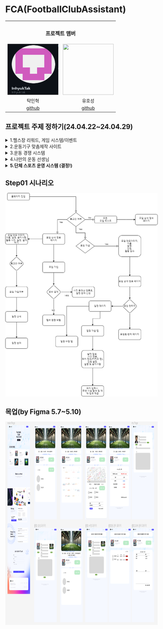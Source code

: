# FCA(FootballClubAssistant)

<table style="border: 2px;" align="center">
  <tr>
    <th colspan="2" align="center"><h3>프로젝트 맴버</h3></th>
  </tr><tr>
    <td> <img src="img\img1.PNG" width="160" height="160"></td>
    <td> <img src="img\img2.jpg" width="160" height="160"> </td>
  </tr><tr>
    <td align="center"> 탁인혁 </td>
    <td align="center"> 유호성 </td>
  </tr><tr>
    <td align="center"> <a href="https://github.com/InhyukTak">github</a></td>
    <td align="center"> <a href="https://github.com/jang-guan-hoho">github</a> </td>
  </tr>
</table>

## 프로젝트 주제 정하기(24.04.22~24.04.29)
<details>
<summary>1.헬스장 리워드, 게임 시스템/이벤트</summary>
<div markdown="1">
    
    1. 아이디어는 무엇이고, 무엇을 만들고자 하는가? 
    
    a : 운동 기구 사용 현황 및 사용 시간 확인, 헬스장에 가는 동기를 부여하기 위해 돌림판, 사다리타기 등의 간단한 게임(이를 수행했을 경우의 보상과 수행하지 않았을 경우의 벌칙 존재)
    
    운동기간에 따른 리워딩 시스템( 락커, 운동복, 헬스장 이용권 할인 또는 헬스장 자체 제품 할인 등)
    
    운동영상을 보여주는 것도 좋지만 운동을 하도록 마음먹게 다이어트 성공 영상을 보여주는것도 좋아보인다
    
    
    2. 목표 시장과 고객은?
    
    헬스장 사용자, 운동에 관심있어하는 사용자
    
    
     
    3. 기존에 유사한 서비스, 제품은? 그것들의 문제점은? 
    
    헬스장 전용 어플, 운동 기록 어플 : 헬스장 전용 어플은 기구별로 사용자를 기록하지 않고 헬스장을 이용하고 있는 인원만 체크해준다, 운동 기록 어플은 운동을 수행하면 기록이 되는데 이는 유용한 기능이지만 운동을 처음 접하는 사용자에게는 운동하는 행위 자체가 장벽이 될 수 있다.

    
    4. 기존의 서비스와 차이점은 무엇인가? 
    
    본 서비스는 기존의 서비스와 다르게 기존의 회원을 유지하는것에 목표가 있는것이 아니라 운동에 이제 막 관심이 있어하는 유저  또는 운동의 필요성을 느끼는 유저를 목표로하여 간단한 게임을 통하여 헬스장에 가는 동기를 부여하고 리워딩 시스템을 통하여 계속해서 헬스장에 다니도록 유도한다.
    
    
    5. 프로젝트 추진 과정에서 위험 요소는 무엇인가? 
    
    너무 간단한 프로젝트가 될 수 있다. 새로운 아이디어가 아닐 수 있다. 
    
    
    6. 프로젝트가 성공적으로 마무리된다면 어떠한 성과를 기대할 수 있는가? 
    
    실제 헬스장 시스템을 개발하는 것과 비슷하므로 해당 경험을 쌓을 수 있다.
    
    
    7. 두 명이서 1달 이내에 개발할 수 있는가? 
    
    가능해 보인다.
    
    
    8. 마감 2주 전(5월10일)까지는 무엇을 개발할 것인가? 최종 마감일(5월24일)까지는 무엇을 개발할 것인가? 
    
    2주전까지는 기능 구현을 완료하는것을 목표로하고 최종 컨텐츠를 풍성하게 할 것이다.
    
    
    9. 마감 이후에 이 프로젝트를 어떻게 발전시킬 수 있는가?
    
    사용자들이 흥미를 느끼는 포인트를 데이터를 통해 알 수 있을것이라 기대하기 때문에 해당 부분을 보안할 수 있을 것이다.
</div>
</details>

<details>
<summary>2.운동기구 맞춤제작 사이트</summary>
<div markdown="1">
    
    1. 아이디어는 무엇이고, 무엇을 만들고자 하는가? 
    
    a : 운동 매니아 층을 타겟으로 하는 시스템, 자기가 원하는 기능이 포함된 자신만의 커스텀 운동기구를 요청하면 기술자들이 요구사항에 맞는 운동기구를 제작하여 보내는 사이트
    
    
    2. 목표 시장과 고객은?
    
    운동 매니아
    
    
     
    3. 기존에 유사한 서비스, 제품은? 그것들의 문제점은? 
    
    클라우드 펀딩 시스템, 사기

    
    4. 기존의 서비스와 차이점은 무엇인가? 
    
    클라우드 펀딩은 다수가 돈을 모아 제작자를 후원하는 경향이 있다면 이것은 1대1로 개인 맞춤형 서비스이다,
    
    
    5. 프로젝트 추진 과정에서 위험 요소는 무엇인가? 
    
    기술자을 모집하는데 어려움이 있다.
    
    
    6. 프로젝트가 성공적으로 마무리된다면 어떠한 성과를 기대할 수 있는가? 
    
    운동 용품의 프리미엄 시장 개척
    
    
    7. 두 명이서 1달 이내에 개발할 수 있는가? 
    
    기본 기능은 가능해보인다.
    
    
    8. 마감 2주 전(5월10일)까지는 무엇을 개발할 것인가? 최종 마감일(5월24일)까지는 무엇을 개발할 것인가? 
    
    2주전까지는 기능 구현을 완료하는것을 목표로하고 최종 컨텐츠를 풍성하게 할 것이다.
    
    
    9. 마감 이후에 이 프로젝트를 어떻게 발전시킬 수 있는가?
    
    우수한 작품들은 대량 생산하는 식으로 자체 브랜드 화를 진행시킬수 있을 것이다.
</div>
</details>
<details>
<summary>3.운동 경쟁 시스템</summary>
<div markdown="1">
    
    1. 아이디어는 무엇이고, 무엇을 만들고자 하는가? 
    
    a : 같은 운동을 하는 사람들이 운동 시간, 기간을 기록하는 방을 만들고 그 내부에서  운동을 가장 많이하는 사람을 뽑는 시스템
    
    
    2. 목표 시장과 고객은?
    
       운동을 꾸준히 하고자 하는 사람들, 동기부여가 필요한 사람들
    
    
     
    3. 기존에 유사한 서비스, 제품은? 그것들의 문제점은? 
    
    열품타, 공부를 위한 시스템이지만 매우 유사하다, 어플을 사용하는데 성취감이 부족하다
    
    4. 기존의 서비스와 차이점은 무엇인가? 
    
    성취감을 극대화 하기 위해 공부량이 가장 많은 사람에게 권한 및 보상을 부여한다
    
    5. 프로젝트 추진 과정에서 위험 요소는 무엇인가? 
    
    너무 간단한 프로젝트가 될 수 있다. 새로운 아이디어가 아닐 수 있다. 
    
    
    6. 프로젝트가 성공적으로 마무리된다면 어떠한 성과를 기대할 수 있는가? 
    
    다양한 경험
    
    
    7. 두 명이서 1달 이내에 개발할 수 있는가? 
    
    가능해 보인다.
    
    
    8. 마감 2주 전(5월10일)까지는 무엇을 개발할 것인가? 최종 마감일(5월24일)까지는 무엇을 개발할 것인가? 
    
    2주전까지는 기능 구현을 완료하는것을 목표로하고 최종 컨텐츠를 풍성하게 할 것이다.
    
    
    9. 마감 이후에 이 프로젝트를 어떻게 발전시킬 수 있는가?
    
    사용자들이 흥미를 느끼는 포인트를 데이터를 통해 알 수 있을것이라 기대하기 때문에 해당 부분을 보안할 수 있을 것이다.
</div>
</details>
<details>
<summary>4.나만의 운동 선생님</summary>
<div markdown="1">
    
    1. 아이디어는 무엇이고, 무엇을 만들고자 하는가? 
    
    a : 운동을 가르쳐줄 능력이 있는 사람들이 본인의 흥미를 위해 주변에 해당 운동을 배우거나 즐기고 싶은 사람을 모집하여 모임을 형성하는 시스템
    
    
    2. 목표 시장과 고객은?
    
    운동을 타인과 같이 즐기고 싶은사람
    
    
     
    3. 기존에 유사한 서비스, 제품은? 그것들의 문제점은? 
    
    많이 존재한다, 비슷하다
    
    4. 기존의 서비스와 차이점은 무엇인가? 
    
    큰 차이점 없음
    
    5. 프로젝트 추진 과정에서 위험 요소는 무엇인가? 
    
    기존의 시스템들과 너무 유사하다
    
    6. 프로젝트가 성공적으로 마무리된다면 어떠한 성과를 기대할 수 있는가? 
    
    위치기반 서비스를 이용하는 프로젝트이므로 관련된 경험을 쌓을 수 있다.
    
    
    7. 두 명이서 1달 이내에 개발할 수 있는가? 
    
    가능해 보인다.
    
    
    8. 마감 2주 전(5월10일)까지는 무엇을 개발할 것인가? 최종 마감일(5월24일)까지는 무엇을 개발할 것인가? 
    
    2주전까지는 기능 구현을 완료하는것을 목표로하고 최종 컨텐츠를 풍성하게 할 것이다.
    
    
    9. 마감 이후에 이 프로젝트를 어떻게 발전시킬 수 있는가?
    
    사용자들이 흥미를 느끼는 포인트를 데이터를 통해 알 수 있을것이라 기대하기 때문에 해당 부분을 보안할 수 있을 것이다.
</div>
</details>

<details>
<summary><strong>5.단체 스포츠 운영 시스템 (결정!)</strong></summary>
<div markdown="1">
    
    1. 아이디어는 무엇이고, 무엇을 만들고자 하는가? 
    
    a : 사회인 야구단, 조기축구회 등 동호회 규모의 스포츠모임의 운영을 보조하는 시스템, 주로 회계, 일정 관리, 예약, 단체 구매 등의 업무를 보조하고자 한다. 
    
    
    2. 목표 시장과 고객은?
    
    운동 모임 
    
    
     
    3. 기존에 유사한 서비스, 제품은? 그것들의 문제점은? 
    
    가계부 서비스
    
    4. 기존의 서비스와 차이점은 무엇인가? 
    
    특정한 종목에 집중하기 때문에 더 세밀한 보조가 가능할 것이다.
    
    5. 프로젝트 추진 과정에서 위험 요소는 무엇인가? 
    
    기존에 많이 이용하는 SNS 서비스와의 연동 여부, 결제 등의 사항에서 에로 사항이 존재한다. 
    
    
    6. 프로젝트가 성공적으로 마무리된다면 어떠한 성과를 기대할 수 있는가? 
    
    API를 사용하는데 능숙해지고 금융 등 다양한 분야에서의 경험이 생길 것이다.
    
    
    7. 두 명이서 1달 이내에 개발할 수 있는가? 
    
    특정한 기능만을 목표로 한다면 가능해 보인다.
    
    
    8. 마감 2주 전(5월10일)까지는 무엇을 개발할 것인가? 최종 마감일(5월24일)까지는 무엇을 개발할 것인가? 
    
    2주전까지는 기능 구현을 완료하는것을 목표로하고 최종 컨텐츠를 풍성하게 할 것이다.
    
    
    9. 마감 이후에 이 프로젝트를 어떻게 발전시킬 수 있는가?
    
    만약 만족스럽고 성공적으로 마무리가 된다면 기업의 사이트 프로젝트 정도로 발전시킬 수 있을것이다.
</div>
</details>


## Step01 시나리오
<img src="projectImage\UserScenario.png" width="480" height="640">

## 목업(by Figma 5.7~5.10)
<img src="projectImage\mockup.png" width="480" height="640">
